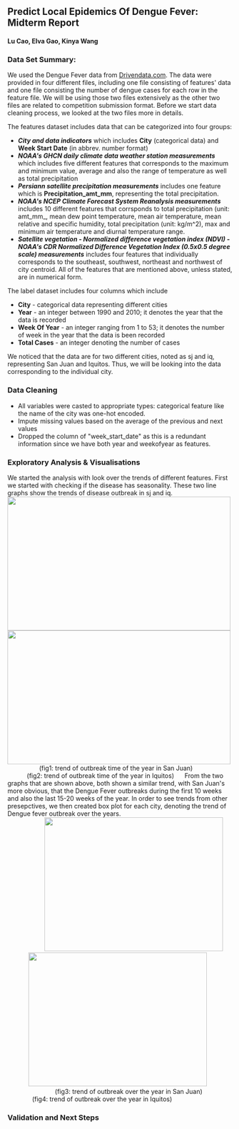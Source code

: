 ## Predict Local Epidemics Of Dengue Fever: Midterm Report
#### Lu Cao, Elva Gao, Kinya Wang

### Data Set Summary: 
We used the Dengue Fever data from [Drivendata.com]( https://www.drivendata.org/competitions/44/dengai-predicting-disease-spread/). The data were provided in four different files, including one file consisting of features' data and one file consisting the number of dengue cases for each row in the feature file. We will be using those two files extensively as the other two files are related to competition submission format. 
Before we start data cleaning process, we looked at the two files more in details. 

The features dataset includes data that can be categorized into four groups: 
* ***City and data indicators*** which includes **City** (categorical data) and **Week Start Date** (in abbrev. number format)
* ***NOAA's GHCN daily climate data weather station measurements*** which includes five different features that corresponds to the maximum and minimum value, average and also the range of temperature as well as total precipitation
* ***Persiann satellite precipitation measurements*** includes one feature which is **Precipitation_amt_mm**, representing the total precipitation. 
* ***NOAA's NCEP Climate Forecast System Reanalysis measurements*** includes 10 different features that corrsponds to total precipitation (unit: amt_mm_, mean dew point temperature, mean air temperature, mean relative and specific humidity, total precipitation (unit: kg/m^2), max and minimum air temperature and diurnal temperature range. 
* ***Satellite vegetation - Normalized difference vegetation index (NDVI) - NOAA's CDR Normalized Difference Vegetation Index (0.5x0.5 degree scale) measurements*** includes four features that individually corresponds to the southeast, southwest, northeast and northwest of city centroid. 
All of the features that are mentioned above, unless stated, are in numerical form.

The label dataset includes four columns which include 
* **City** - categorical data representing different cities
* **Year** - an integer between 1990 and 2010; it denotes the year that the data is recorded
* **Week Of Year** - an integer ranging from 1 to 53; it denotes the number of week in the year that the data is been recorded
* **Total Cases** - an integer denoting the number of cases 

We noticed that the data are for two different cities, noted as sj and iq, representing San Juan and Iquitos. Thus, we will be looking into the data corresponding to the individual city. 

### Data Cleaning
* All variables were casted to appropriate types: categorical feature like the name of the city was one-hot encoded.
* Impute missing values based on the average of the previous and next values
* Dropped the column of "week_start_date" as this is a redundant information since we have both year and weekofyear as features.

### Exploratory Analysis & Visualisations
We started the analysis with look over the trends of different features. First we started with checking if the disease has seasonality. 
These two line graphs show the trends of disease outbreak in sj and iq.    
<img src="https://user-images.githubusercontent.com/57336981/139634017-eb44bc07-2604-4233-8780-f13869136219.png" width="500" height="300" /> 
<img src="https://user-images.githubusercontent.com/57336981/139634081-f416d5b7-7228-4b5d-856a-fd764d3f7231.png" width="500" height="300" />  
 &nbsp; &nbsp;&nbsp; &nbsp; &nbsp;&nbsp; &nbsp; &nbsp;&nbsp; &nbsp; &nbsp;(fig1: trend of outbreak time of the year in San Juan) &nbsp; &nbsp; &nbsp;&nbsp; &nbsp; &nbsp;&nbsp; &nbsp; &nbsp;&nbsp; &nbsp;&nbsp; &nbsp;&nbsp; &nbsp; &nbsp;&nbsp; &nbsp; &nbsp;(fig2: trend of outbreak time of the year in Iquitos) &nbsp; &nbsp;&nbsp;
From the two graphs that are shown above, both shown a similar trend, with San Juan's more obvious, that the Dengue Fever outbreaks during the first 10 weeks and also the last 15-20 weeks of the year. 
In order to see trends from other presepctives, we then created box plot for each city, denoting the trend of Dengue fever outbreak over the years.   
 &nbsp; &nbsp; &nbsp; &nbsp; &nbsp; &nbsp; &nbsp; &nbsp; &nbsp; &nbsp; &nbsp;<img src="https://user-images.githubusercontent.com/57336981/139634713-fdb708f5-042a-4fb3-b9f3-73a75f696957.png" width="400" height="300" />  &nbsp; &nbsp; &nbsp; &nbsp; &nbsp; &nbsp; &nbsp; &nbsp;
<img src="https://user-images.githubusercontent.com/57336981/139634759-e737db0f-c343-4a22-876b-578abf1d77eb.png" width="400" height="300" />   
&nbsp; &nbsp; &nbsp; &nbsp; &nbsp; &nbsp; &nbsp; &nbsp; &nbsp; &nbsp; &nbsp; &nbsp; &nbsp; &nbsp;(fig3: trend of outbreak over the year in San Juan)  &nbsp; &nbsp; &nbsp;&nbsp;&nbsp; &nbsp; &nbsp; &nbsp; &nbsp;&nbsp;&nbsp; &nbsp; &nbsp; &nbsp; &nbsp; &nbsp; (fig4: trend of outbreak over the year in Iquitos)







### Validation and Next Steps
